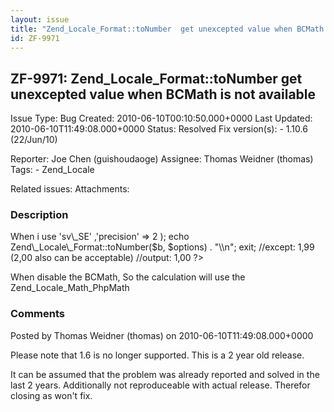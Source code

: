 ```yaml
---
layout: issue
title: "Zend_Locale_Format::toNumber  get unexcepted value when BCMath is not available"
id: ZF-9971
---
```


ZF-9971: Zend\_Locale\_Format::toNumber get unexcepted value when BCMath is not available
-----------------------------------------------------------------------------------------

 Issue Type: Bug Created: 2010-06-10T00:10:50.000+0000 Last Updated: 2010-06-10T11:49:08.000+0000 Status: Resolved Fix version(s): - 1.10.6 (22/Jun/10)
 
 Reporter:  Joe Chen (guishoudaoge)  Assignee:  Thomas Weidner (thomas)  Tags: - Zend\_Locale
 
 Related issues: 
 Attachments: 
### Description

When i use <? $b = 1.995934; $options = array( 'locale' => 'sv\_SE' ,'precision' => 2 ); echo Zend\_Locale\_Format::toNumber($b, $options) . "\\n"; exit; //except: 1,99 (2,00 also can be acceptable) //output: 1,00 ?>

When disable the BCMath, So the calculation will use the Zend\_Locale\_Math\_PhpMath

 

 

### Comments

Posted by Thomas Weidner (thomas) on 2010-06-10T11:49:08.000+0000

Please note that 1.6 is no longer supported. This is a 2 year old release.

It can be assumed that the problem was already reported and solved in the last 2 years. Additionally not reproduceable with actual release. Therefor closing as won't fix.

 

 
